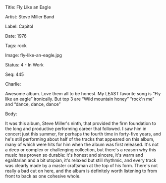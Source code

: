 Title:  Fly Like an Eagle

Artist: Steve Miller Band

Label:  Capitol

Date:   1976

Tags:   rock

Image:  fly-like-an-eagle.jpg

Status: 4 - In Work

Seq:    445

Charlie: 

Awesome album. Love them all to be honest. My LEAST favorite song is “Fly like an eagle” ironically. But top 3 are “Wild mountain honey” “rock'n me” and “dance, dance, dance”


Body: 

It was this album, Steve Miller's ninth, that provided the firm foundation to the long and productive performing career that followed. I saw him in concert just this summer, for perhaps the fourth time in forty-five years, and he's still performing about half of the tracks that appeared on this album, many of which were hits for him when the album was first released. It's not a deep or complex or challenging collection, but there's a reason why this music has proven so durable: it's honest and sincere, it's warm and egalitarian and a bit utopian, it's relaxed but still rhythmic, and every track was clearly made by a master craftsman at the top of his form. There's not really a bad cut on here, and the album is definitely worth listening to from front to back as one cohesive whole. 

